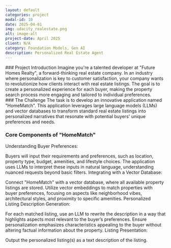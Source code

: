 ```yaml
---
layout: default
categories: project
modal-id: 10
date: 2025-04-01
img: udacity_realestate.png
alt: image-alt
project-date: April 2025
client: N/A
category: Foundation Models, Gen AI
description: Personalized Real Estate Agent
---
```


<div style="text-align: left;" markdown="1">
### Project Introduction
Imagine you're a talented developer at "Future Homes Realty", a forward-thinking real estate company. In an industry where personalization is key to customer satisfaction, your company wants to revolutionize how clients interact with real estate listings. The goal is to create a personalized experience for each buyer, making the property search process more engaging and tailored to individual preferences.
<div>

<div style="text-align: left;" markdown="1">
### The Challenge
The task is to develop an innovative application named "HomeMatch". This application leverages large language models (LLMs) and vector databases to transform standard real estate listings into personalized narratives that resonate with potential buyers' unique preferences and needs.
<div>

<div style="text-align: left;" markdown="1">

### Core Components of "HomeMatch"
Understanding Buyer Preferences:

Buyers will input their requirements and preferences, such as location, property type, budget, amenities, and lifestyle choices.
The application uses LLMs to interpret these inputs in natural language, understanding nuanced requests beyond basic filters.
Integrating with a Vector Database:

Connect "HomeMatch" with a vector database, where all available property listings are stored.
Utilize vector embeddings to match properties with buyer preferences, focusing on aspects like neighborhood vibes, architectural styles, and proximity to specific amenities.
Personalized Listing Description Generation:

For each matched listing, use an LLM to rewrite the description in a way that highlights aspects most relevant to the buyer’s preferences.
Ensure personalization emphasizes characteristics appealing to the buyer without altering factual information about the property.
Listing Presentation:

Output the personalized listing(s) as a text description of the listing.

<div>
